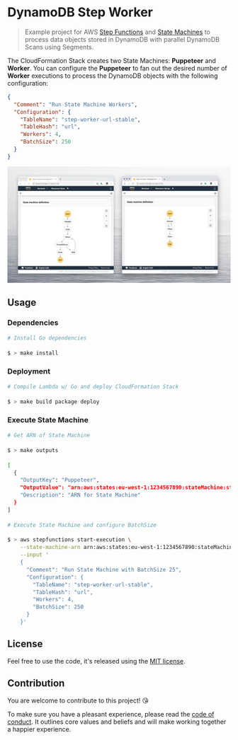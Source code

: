 # DynamoDB Step Worker

> Example project for AWS [Step Functions](https://aws.amazon.com/step-functions/) and [State Machines](https://docs.aws.amazon.com/step-functions/latest/dg/concepts-amazon-states-language.html) to process data objects stored in DynamoDB with parallel DynamoDB Scans using Segments.

The CloudFormation Stack creates two State Machines: **Puppeteer** and **Worker**. You can configure the **Puppeteer** to fan out the desired number of **Worker** executions to process the DynamoDB objects with the following configuration:

```json
{
  "Comment": "Run State Machine Workers",
  "Configuration": {
    "TableName": "step-worker-url-stable",
    "TableHash": "url",
    "Workers": 4,
    "BatchSize": 250
  }
}
```


![State Machine](/machine.png)

## Usage



### Dependencies

```bash
# Install Go dependencies

$ > make install
```

### Deployment

```bash
# Compile Lambda w/ Go and deploy CloudFormation Stack

$ > make build package deploy
```

### Execute State Machine

```bash
# Get ARN of State Machine 

$ > make outputs

[
  {
    "OutputKey": "Puppeteer",
    "OutputValue": "arn:aws:states:eu-west-1:1234567890:stateMachine:step-worker-puppeteer-stable",
    "Description": "ARN for State Machine"
  }
]

# Execute State Machine and configure BatchSize

$ > aws stepfunctions start-execution \
    --state-machine-arn arn:aws:states:eu-west-1:1234567890:stateMachine:step-worker-puppeteer-stable \
    --input '
    {
      "Comment": "Run State Machine with BatchSize 25",
      "Configuration": {
        "TableName": "step-worker-url-stable",
        "TableHash": "url",
        "Workers": 4,
        "BatchSize": 250
      }
    }'
```

## License

Feel free to use the code, it's released using the [MIT license](LICENSE.md).

## Contribution

You are welcome to contribute to this project! 😘 

To make sure you have a pleasant experience, please read the [code of conduct](CODE_OF_CONDUCT.md). It outlines core values and beliefs and will make working together a happier experience.

